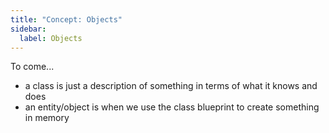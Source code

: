 ```yaml
---
title: "Concept: Objects"
sidebar:
  label: Objects
---
```


To come...

* a class is just a description of something in terms of what it knows and does
* an entity/object is when we use the class blueprint to create something in memory
  